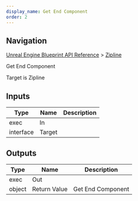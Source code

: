 ```yaml
---
display_name: Get End Component
order: 2
---
```

## Navigation

[Unreal Engine Blueprint API Reference](https://dev.epicgames.com/documentation/en-us/unreal-engine/BlueprintAPI) > [Zipline](https://dev.epicgames.com/documentation/en-us/unreal-engine/BlueprintAPI/Zipline)

Get End Component

Target is Zipline

## Inputs

| Type | Name | Description |
| --- | --- | --- |
| exec | In |  |
| interface | Target |  |

## Outputs

| Type | Name | Description |
| --- | --- | --- |
| exec | Out |  |
| object | Return Value | Get End Component |
